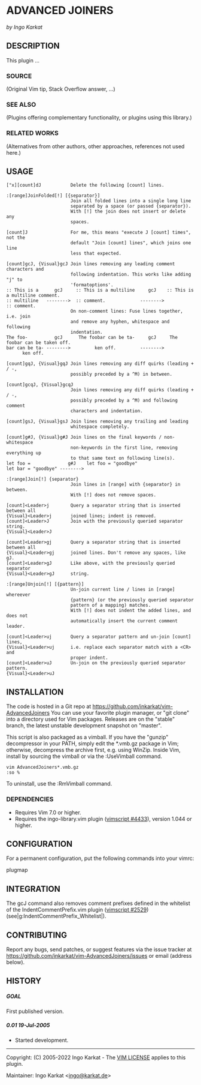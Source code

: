 ADVANCED JOINERS
===============================================================================
_by Ingo Karkat_

DESCRIPTION
------------------------------------------------------------------------------

This plugin ...

### SOURCE
(Original Vim tip, Stack Overflow answer, ...)

### SEE ALSO
(Plugins offering complementary functionality, or plugins using this library.)

### RELATED WORKS
(Alternatives from other authors, other approaches, references not used here.)

USAGE
------------------------------------------------------------------------------

    ["x][count]dJ           Delete the following [count] lines.

    :[range]JoinFolded[!] [{separator}]
                            Join all folded lines into a single long line
                            separated by a space (or passed {separator}).
                            With [!] the join does not insert or delete any
                            spaces.

    [count]J                For me, this means "execute J [count] times", not the
                            default "Join [count] lines", which joins one line
                            less that expected.

    [count]gcJ, {Visual}gcJ Join lines removing any leading comment characters and
                            following indentation. This works like adding "j" to
                            'formatoptions'.
    :: This is a      gcJ     :: This is a multiline     gcJ    :: This is a multiline comment.
    :: multiline   -------->  :: comment.             -------->
    :: comment.
                            On non-comment lines: Fuse lines together, i.e. join
                            and remove any hyphen, whitespace and following
                            indentation.
    The foo-          gcJ      The foobar can be ta-     gcJ     The foobar can be taken off.
    bar can be ta- -------->         ken off.         -------->
          ken off.

    [count]gqJ, {Visual}gqJ Join lines removing any diff quirks (leading + / -,
                            possibly preceded by a ^M) in between.

    [count]gcqJ, {Visual}gcqJ
                            Join lines removing any diff quirks (leading + / -,
                            possibly preceded by a ^M) and following comment
                            characters and indentation.

    [count]gsJ, {Visual}gsJ Join lines removing any trailing and leading
                            whitespace completely.

    [count]g#J, {Visual}g#J Join lines on the final keywords / non-whitespace
                            non-keywords in the first line, removing everything up
                            to that same text on following line(s).
    let foo =              g#J    let foo = "goodbye"
    let bar = "goodbye" -------->

    :[range]Join[!] {separator}
                            Join lines in [range] with {separator} in between.
                            With [!] does not remove spaces.

    [count]<Leader>j        Query a separator string that is inserted between all
    {Visual}<Leader>j       joined lines; indent is removed.
    [count]<Leader>J        Join with the previously queried separator string.
    {Visual}<Leader>J

    [count]<Leader>gj       Query a separator string that is inserted between all
    {Visual}<Leader>gj      joined lines. Don't remove any spaces, like gJ.
    [count]<Leader>gJ       Like above, with the previously queried separator
    {Visual}<Leader>gJ      string.

    :[range]Unjoin[!] [{pattern}]
                            Un-join current line / lines in [range] whereever
                            {pattern} (or the previously queried separator
                            pattern of a mapping) matches.
                            With [!] does not indent the added lines, and does not
                            automatically insert the current comment leader.

    [count]<Leader>uj       Query a separator pattern and un-join [count] lines,
    {Visual}<Leader>uj      i.e. replace each separator match with a <CR> and
                            proper indent.
    [count]<Leader>uJ       Un-join on the previously queried separator pattern.
    {Visual}<Leader>uJ

INSTALLATION
------------------------------------------------------------------------------

The code is hosted in a Git repo at
    https://github.com/inkarkat/vim-AdvancedJoiners
You can use your favorite plugin manager, or "git clone" into a directory used
for Vim packages. Releases are on the "stable" branch, the latest unstable
development snapshot on "master".

This script is also packaged as a vimball. If you have the "gunzip"
decompressor in your PATH, simply edit the \*.vmb.gz package in Vim; otherwise,
decompress the archive first, e.g. using WinZip. Inside Vim, install by
sourcing the vimball or via the :UseVimball command.

    vim AdvancedJoiners*.vmb.gz
    :so %

To uninstall, use the :RmVimball command.

### DEPENDENCIES

- Requires Vim 7.0 or higher.
- Requires the ingo-library.vim plugin ([vimscript #4433](http://www.vim.org/scripts/script.php?script_id=4433)), version 1.044 or
  higher.

CONFIGURATION
------------------------------------------------------------------------------

For a permanent configuration, put the following commands into your vimrc:

plugmap

INTEGRATION
------------------------------------------------------------------------------

The gcJ command also removes comment prefixes defined in the whitelist of
the IndentCommentPrefix.vim plugin ([vimscript #2529](http://www.vim.org/scripts/script.php?script_id=2529))
(see|g:IndentCommentPrefix\_Whitelist|).

CONTRIBUTING
------------------------------------------------------------------------------

Report any bugs, send patches, or suggest features via the issue tracker at
https://github.com/inkarkat/vim-AdvancedJoiners/issues or email (address
below).

HISTORY
------------------------------------------------------------------------------

##### GOAL
First published version.

##### 0.01    19-Jul-2005
- Started development.

------------------------------------------------------------------------------
Copyright: (C) 2005-2022 Ingo Karkat -
The [VIM LICENSE](http://vimdoc.sourceforge.net/htmldoc/uganda.html#license) applies to this plugin.

Maintainer:     Ingo Karkat &lt;ingo@karkat.de&gt;
